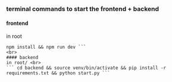 ### terminal commands to start the frontend + backend
#### frontend
in root <br>
```
npm install && npm run dev ```
<br>
#### backend
in root/ <br>
``` cd backend && source venv/bin/activate && pip install -r requirements.txt && python start.py ```